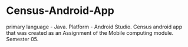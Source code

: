 # Census-Android-App
primary language - Java.
Platform -  Android Studio.
Census android app that was created as an Assignment of the Mobile computing module.
Semester 05.
